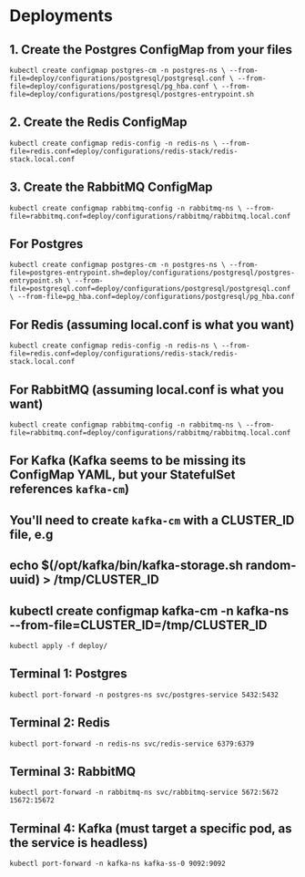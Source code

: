 # Deployments

## 1. Create the Postgres ConfigMap from your files

`kubectl create configmap postgres-cm -n postgres-ns \
  --from-file=deploy/configurations/postgresql/postgresql.conf \
  --from-file=deploy/configurations/postgresql/pg_hba.conf \
  --from-file=deploy/configurations/postgresql/postgres-entrypoint.sh`

## 2. Create the Redis ConfigMap

`kubectl create configmap redis-config -n redis-ns \
  --from-file=redis.conf=deploy/configurations/redis-stack/redis-stack.local.conf`

## 3. Create the RabbitMQ ConfigMap

`kubectl create configmap rabbitmq-config -n rabbitmq-ns \
  --from-file=rabbitmq.conf=deploy/configurations/rabbitmq/rabbitmq.local.conf`

## For Postgres

`kubectl create configmap postgres-cm -n postgres-ns \
  --from-file=postgres-entrypoint.sh=deploy/configurations/postgresql/postgres-entrypoint.sh \
  --from-file=postgresql.conf=deploy/configurations/postgresql/postgresql.conf \
  --from-file=pg_hba.conf=deploy/configurations/postgresql/pg_hba.conf`

## For Redis (assuming local.conf is what you want)

`kubectl create configmap redis-config -n redis-ns \
  --from-file=redis.conf=deploy/configurations/redis-stack/redis-stack.local.conf`

## For RabbitMQ (assuming local.conf is what you want)

`kubectl create configmap rabbitmq-config -n rabbitmq-ns \
  --from-file=rabbitmq.conf=deploy/configurations/rabbitmq/rabbitmq.local.conf`

## For Kafka (Kafka seems to be missing its ConfigMap YAML, but your StatefulSet references `kafka-cm`)

## You'll need to create `kafka-cm` with a CLUSTER_ID file, e.g

## echo $(/opt/kafka/bin/kafka-storage.sh random-uuid) > /tmp/CLUSTER_ID

## kubectl create configmap kafka-cm -n kafka-ns --from-file=CLUSTER_ID=/tmp/CLUSTER_ID

`kubectl apply -f deploy/`

## Terminal 1: Postgres

`kubectl port-forward -n postgres-ns svc/postgres-service 5432:5432`

## Terminal 2: Redis

`kubectl port-forward -n redis-ns svc/redis-service 6379:6379`

## Terminal 3: RabbitMQ

`kubectl port-forward -n rabbitmq-ns svc/rabbitmq-service 5672:5672 15672:15672`

## Terminal 4: Kafka (must target a specific pod, as the service is headless)

`kubectl port-forward -n kafka-ns kafka-ss-0 9092:9092`
